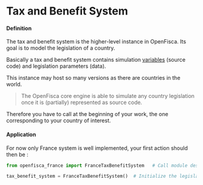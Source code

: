 # Tax and Benefit System

#### Definition

The tax and benefit system is the higher-level instance in OpenFisca.
Its goal is to model the legislation of a country.

Basically a tax and benefit system contains simulation [variables](variables.md) (source code) and legislation parameters (data).


This instance may host so many versions as there are countries in the world. 

> The OpenFisca core engine is able to simulate any country legislation once it is (partially) represented as source code.


Therefore you have to call at the beginning of your work, the one corresponding to your country of interest.

#### Application

For now only France system is well implemented, your first action should then be :

```python
from openfisca_france import FranceTaxBenefitSystem   # Call module describing the French System

tax_benefit_system = FranceTaxBenefitSystem()  # Initialize the legislation

```

 

